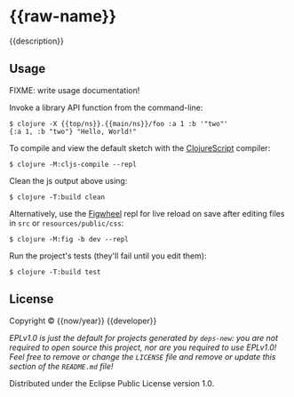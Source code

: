 # {{raw-name}}

{{description}}

## Usage

FIXME: write usage documentation!

Invoke a library API function from the command-line:

    $ clojure -X {{top/ns}}.{{main/ns}}/foo :a 1 :b '"two"'
    {:a 1, :b "two"} "Hello, World!"

To compile and view the default sketch with the
[ClojureScript](https://clojurescript.org/guides/quick-start) compiler:

    $ clojure -M:cljs-compile --repl

Clean the js output above using:

    $ clojure -T:build clean

Alternatively, use the [Figwheel](https://figwheel.org/) repl for live reload on
save after editing files in `src` or `resources/public/css`:

    $ clojure -M:fig -b dev --repl

Run the project's tests (they'll fail until you edit them):

    $ clojure -T:build test

## License

Copyright © {{now/year}} {{developer}}

_EPLv1.0 is just the default for projects generated by `deps-new`: you are not_
_required to open source this project, nor are you required to use EPLv1.0!_
_Feel free to remove or change the `LICENSE` file and remove or update this_
_section of the `README.md` file!_

Distributed under the Eclipse Public License version 1.0.
